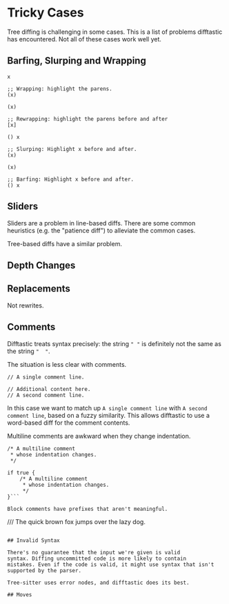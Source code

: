 # Tricky Cases

Tree diffing is challenging in some cases. This is a list of problems
difftastic has encountered. Not all of these cases work well yet.

## Barfing, Slurping and Wrapping

```
x

;; Wrapping: highlight the parens.
(x)
```

```
(x)

;; Rewrapping: highlight the parens before and after
[x]
```

```
() x

;; Slurping: Highlight x before and after.
(x)
```

```
(x)

;; Barfing: Highlight x before and after.
() x
```

## Sliders

Sliders are a problem in line-based diffs. There are some common
heuristics (e.g. the "patience diff") to alleviate the common cases.

Tree-based diffs have a similar problem.

## Depth Changes

## Replacements

Not rewrites.

## Comments

Difftastic treats syntax precisely: the string `" "` is definitely not
the same as the string `"  "`.

The situation is less clear with comments.

```
// A single comment line.
```

```
// Additional content here.
// A second comment line.
```

In this case we want to match up `A single comment line` with `A
second comment line`, based on a fuzzy similarity. This allows
difftastic to use a word-based diff for the comment contents.

Multiline comments are awkward when they change indentation.

```
/* A multiline comment
 * whose indentation changes.
 */
```

```
if true {
    /* A multiline comment
     * whose indentation changes.
     */
}```

Block comments have prefixes that aren't meaningful.

```
/// The quick brown fox jumps over the lazy dog.
```

## Invalid Syntax

There's no guarantee that the input we're given is valid
syntax. Diffing uncommitted code is more likely to contain
mistakes. Even if the code is valid, it might use syntax that isn't
supported by the parser.

Tree-sitter uses error nodes, and difftastic does its best.

## Moves


